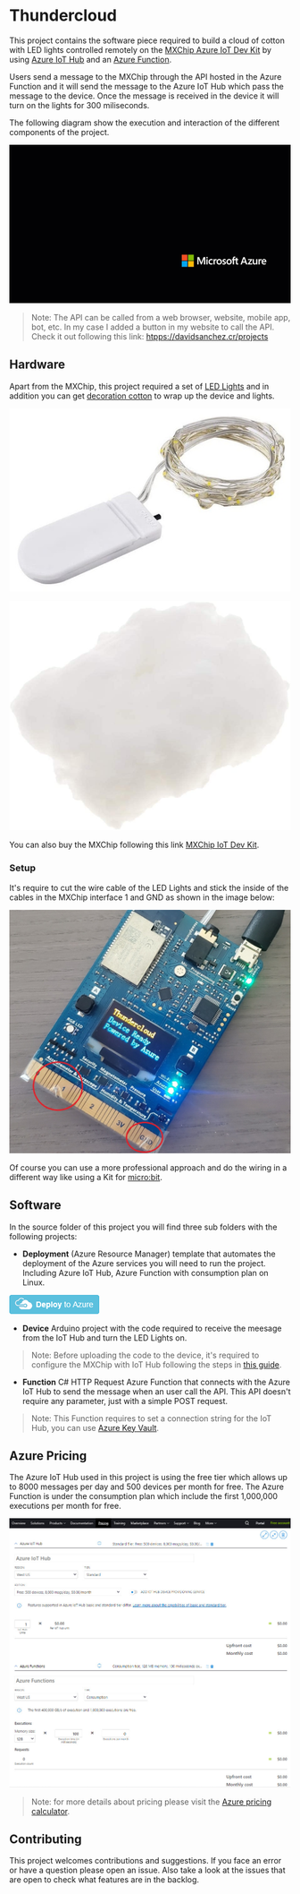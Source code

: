 # Thundercloud

This project contains the software piece required to build a cloud of cotton with LED lights controlled remotely on the [MXChip Azure IoT Dev Kit](https://microsoft.github.io/azure-iot-developer-kit/v1/) by using [Azure IoT Hub](https://azure.microsoft.com/services/iot-hub) and an [Azure Function](https://azure.microsoft.com/en-us/services/functions).

Users send a message to the MXChip through the API hosted in the Azure Function and it will send the message to the Azure IoT Hub which pass the message to the device. Once the message is received in the device it will turn on the lights for 300 miliseconds.

The following diagram show the execution and interaction of the different components of the project.

![Diagram](Images/Diagram.gif)

> Note: The API can be called from a web browser, website, mobile app, bot, etc. In my case I added a button in my website to call the API. Check it out following this link: [htpps://davidsanchez.cr/projects](htpps://davidsanchez.cr/projects) 

## Hardware

Apart from the MXChip, this project required a set of [LED Lights](https://amzn.to/2MPPp9Q) and in addition you can get [decoration cotton](https://amzn.to/3dXrSzL) to wrap up the device and lights.

[![LED Lights](Images/LEDLights.jpg)](https://amzn.to/2MPPp9Q)    

[![Decorative Cotton](Images/DecorativeCotton.jpg)](https://amzn.to/3dXrSzL)

You can also buy the MXChip following this link [MXChip IoT Dev Kit](https://amzn.to/3cYpRSg).

### Setup

It's require to cut the wire cable of the LED Lights and stick the inside of the cables in the MXChip interface 1 and GND as shown in the image below:

 [![Wiring](Images/Wiring.jpg)](https://amzn.to/3cYpRSg)

Of course you can use a more professional approach and do the wiring in a different way like using a Kit for [micro:bit](https://amzn.to/2XX0g8b).

## Software

In the source folder of this project you will find three sub folders with the following projects:

- **Deployment** (Azure Resource Manager) template that automates the deployment of the Azure services you will need to run the project. Including Azure IoT Hub, Azure Function with consumption plan on Linux. 

[![Deploy to Azure](Images/Deploy.jpg)](https://portal.azure.com/#create/Microsoft.Template/uri/https%3A%2F%2Fraw.githubusercontent.com%2Fdasanagu%2FThundercloud%2Fmain%2FSource%2FDeployment%2FARM.json)

- **Device** Arduino project with the code required to receive the meesage from the IoT Hub and turn the LED Lights on. 
 
> Note: Before uploading the code to the device, it's required to configure the MXChip with IoT Hub following the steps in [this guide](https://docs.microsoft.com/en-us/azure/iot-hub/iot-hub-arduino-iot-devkit-az3166-get-started).

- **Function** C# HTTP Request Azure Function that connects with the Azure IoT Hub to send the message when an user call the API. This API doesn't require any parameter, just with a simple POST request. 

> Note: This Function requires to set a connection string for the IoT Hub, you can use [Azure Key Vault](https://azure.microsoft.com/services/key-vault).

## Azure Pricing

The Azure IoT Hub used in this project is using the free tier which allows up to 8000 messages per day and 500 devices per month for free. The Azure Function is under the consumption plan which include the first 1,000,000 executions per month for free.

[![Azure Pricing](Images/AzurePricing.jpg)](https://azure.microsoft.com/pricing/calculator)

> Note: for more details about pricing please visit the [Azure pricing calculator](https://azure.microsoft.com/pricing/calculator).

## Contributing

This project welcomes contributions and suggestions. If you face an error or have a question please open an issue. Also take a look at the issues that are open to check what features are in the backlog.
